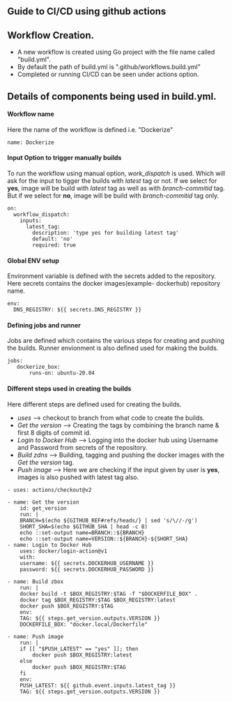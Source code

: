 

## Guide to CI/CD using github actions
  <!-- Details of CI/CD setup using github -->
## Workflow Creation.
 - A new workflow is created using Go project with the file name called "build.yml".
 - By default the path of build.yml is ".github/workflows.build.yml"
 - Completed or running CI/CD can be seen under actions option.


## Details of components being used in build.yml.
#### Workflow name
Here the name of the workflow is defined i.e. "Dockerize"
```
name: Dockerize
```

#### Input Option to trigger manually builds
To run the workflow using manual option, *work_dispatch* is used. Which will ask for the input to tigger the builds with *latest* tag or not. If we select for **yes**, image will be build with *latest* tag as well as with *branch-commitid* tag. But if we select for **no**, image will be build with *branch-commitid* tag only.

```
on:
  workflow_dispatch:
    inputs:
      latest_tag:
        description: 'type yes for building latest tag'
        default: 'no'
        required: true
```

#### Global ENV setup
Environment variable is defined with the secrets added to the repository. Here secrets contains the docker images(example- dockerhub) repository name.
```
env:
  DNS_REGISTRY: ${{ secrets.DNS_REGISTRY }}
```

#### Defining jobs and runner
Jobs are defined which contains the various steps for creating and pushing the builds. Runner envionment is also defined used for making the builds.
```
jobs:
   dockerize_box:
       runs-on: ubuntu-20.04
```

#### Different steps used in creating the builds
Here different steps are defined used for creating the builds.
 - *uses* --> checkout to branch from what code to create the builds.
 - *Get the version* --> Creating the tags by combining the branch name & first 8 digits of commit id.
 - *Login to Docker Hub* --> Logging into the docker hub using Username and Password from secrets of the repository.
 - *Build zdns* --> Building, tagging and pushing the docker images with the *Get the version* tag.
 - *Push image* --> Here we are checking if the input given by user is **yes**, images is also pushed with latest tag also.
```
- uses: actions/checkout@v2

- name: Get the version
    id: get_version
    run: |
    BRANCH=$(echo ${GITHUB_REF#refs/heads/} | sed 's/\//-/g')
    SHORT_SHA=$(echo $GITHUB_SHA | head -c 8)
    echo ::set-output name=BRANCH::${BRANCH}
    echo ::set-output name=VERSION::${BRANCH}-${SHORT_SHA}     
- name: Login to Docker Hub
    uses: docker/login-action@v1
    with:
    username: ${{ secrets.DOCKERHUB_USERNAME }}
    password: ${{ secrets.DOCKERHUB_PASSWORD }}

- name: Build zbox
    run: |
    docker build -t $BOX_REGISTRY:$TAG -f "$DOCKERFILE_BOX" .
    docker tag $BOX_REGISTRY:$TAG $BOX_REGISTRY:latest
    docker push $BOX_REGISTRY:$TAG
    env:
    TAG: ${{ steps.get_version.outputs.VERSION }}
    DOCKERFILE_BOX: "docker.local/Dockerfile"

- name: Push image
    run: |
    if [[ "$PUSH_LATEST" == "yes" ]]; then
        docker push $BOX_REGISTRY:latest
    else
        docker push $BOX_REGISTRY:$TAG
    fi
    env:
    PUSH_LATEST: ${{ github.event.inputs.latest_tag }}
    TAG: ${{ steps.get_version.outputs.VERSION }}
```

